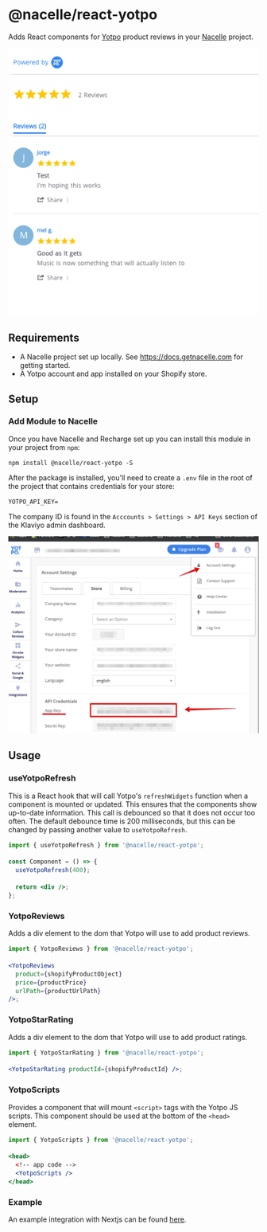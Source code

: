 # @nacelle/react-yotpo

Adds React components for [Yotpo](https://www.yotpo.com/) product reviews in your [Nacelle](https://getnacelle.com/) project.

![Image of YotpoReviews Component](component.png)

## Requirements

- A Nacelle project set up locally. See https://docs.getnacelle.com for getting started.
- A Yotpo account and app installed on your Shopify store.

## Setup

### Add Module to Nacelle

Once you have Nacelle and Recharge set up you can install this module in your project from `npm`:

```
npm install @nacelle/react-yotpo -S
```

After the package is installed, you'll need to create a `.env` file in the root of the project that contains credentials for your store:

```
YOTPO_API_KEY=
```

The company ID is found in the `Acccounts > Settings > API Keys` section of the Klaviyo admin dashboard.

![Image of Yotpo Account Settings](yotpo-settings.png)

## Usage

### useYotpoRefresh

This is a React hook that will call Yotpo's `refreshWidgets` function when a component is mounted or updated. This ensures that the components show up-to-date information. This call is debounced so that it does not occur too often. The default debounce time is 200 milliseconds, but this can be changed by passing another value to `useYotpoRefresh`.

```jsx
import { useYotpoRefresh } from '@nacelle/react-yotpo';

const Component = () => {
  useYotpoRefresh(400);

  return <div />;
};
```

### YotpoReviews

Adds a div element to the dom that Yotpo will use to add product reviews.

```jsx
import { YotpoReviews } from '@nacelle/react-yotpo';

<YotpoReviews
  product={shopifyProductObject}
  price={productPrice}
  urlPath={productUrlPath}
/>;
```

### YotpoStarRating

Adds a div element to the dom that Yotpo will use to add product ratings.

```jsx
import { YotpoStarRating } from '@nacelle/react-yotpo';

<YotpoStarRating productId={shopifyProductId} />;
```

### YotpoScripts

Provides a component that will mount `<script>` tags with the Yotpo JS scripts. This component should be used at the bottom of the `<head>` element.

```jsx
import { YotpoScripts } from '@nacelle/react-yotpo';

<head>
  <!-- app code -->
  <YotpoScripts />
</head>
```

### Example

An example integration with Nextjs can be found [here](https://github.com/getnacelle/nacelle-react/tree/main/examples/withYotpo).
